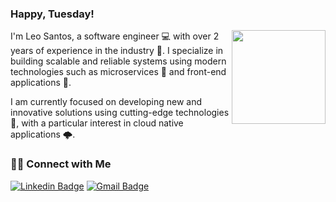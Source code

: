 ### Happy, Tuesday!

<img align='right' src='https://github.com/Rishit-dagli/Rishit-dagli/blob/master/images/octocat-anime.gif' width='150"'>

I'm Leo Santos, a software engineer 💻 with over 2 years of experience in the industry 🌟. I specialize in building scalable and reliable systems using modern technologies such as microservices 🚀 and front-end applications 🎨.

I am currently focused on developing new and innovative solutions using cutting-edge technologies 🦄, with a particular interest in cloud native applications 🌩.
 
<footer>

### 🤝🏻 Connect with Me

  [![Linkedin Badge](https://img.shields.io/badge/-leosantos-blue?style=flat-square&logo=Linkedin&logoColor=white&link=https://www.linkedin.com/in/leonardosant02)](https://www.linkedin.com/in/leonardosant02) 
  [![Gmail Badge](https://img.shields.io/badge/leonardosantosx0077@gmail.com-c14438?style=flat-square&logo=Gmail&logoColor=white&link=mailto:leonardosantosx0077@gmail.com)](mailto:leonardosantosx0077@gmail.com) 

</footer>

